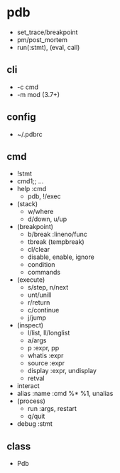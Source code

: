 # pdb
- set_trace/breakpoint
- pm/post_mortem
- run(:stmt), (eval, call)

## cli
- -c cmd 
- -m mod (3.7+)

## config
- ~/.pdbrc

## cmd
- !stmt
- cmd1;; ...
- help :cmd
  - pdb, !/exec
- (stack)
  - w/where
  - d/down, u/up
- (breakpoint)
  - b/break :lineno/func
  - tbreak (tempbreak)
  - cl/clear
  - disable, enable, ignore
  - condition
  - commands
- (execute)
  - s/step, n/next
  - unt/unill
  - r/return
  - c/continue
  - j/jump
- (inspect)
  - l/list, ll/longlist
  - a/args
  - p :expr, pp
  - whatis :expr
  - source :expr
  - display :expr, undisplay
  - retval
- interact
- alias :name :cmd %* %1, unalias
- (process)
  - run :args, restart
  - q/quit
- debug :stmt


## class
- Pdb
